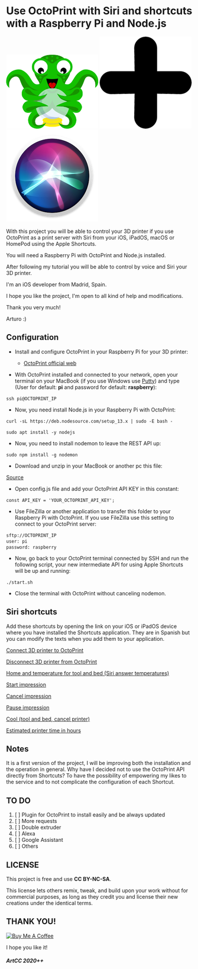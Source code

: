 # Use OctoPrint with Siri and shortcuts with a Raspberry Pi and Node.js

![OctoPrint logo](https://github.com/ArtCC/Octoprint-Siri-RPi/blob/develop/src_github/OctoPrint.png)
![Plus](https://github.com/ArtCC/Octoprint-Siri-RPi/blob/develop/src_github/Plus.png)
![Siri logo](https://github.com/ArtCC/Octoprint-Siri-RPi/blob/develop/src_github/Siri.png)

With this project you will be able to control your 3D printer if you use OctoPrint as a print server with Siri from your iOS, iPadOS, macOS or HomePod using the Apple Shortcuts.

You will need a Raspberry Pi with OctoPrint and Node.js installed.

After following my tutorial you will be able to control by voice and Siri your 3D printer.

I'm an iOS developer from Madrid, Spain.

I hope you like the project, I'm open to all kind of help and modifications.

Thank you very much!

Arturo :)

## Configuration

- Install and configure OctoPrint in your Raspberry Pi for your 3D printer:

	- [OctoPrint official web](https://octoprint.org)

- With OctoPrint installed and connected to your network, open your terminal on your MacBook (if you use Windows use [Putty](https://putty.org)) and type (User for default: <b>pi</b> and password for default: <b>raspberry</b>):

```
ssh pi@OCTOPRINT_IP
```

- Now, you need install Node.js in your Raspberry Pi with OctoPrint:

```
curl -sL https://deb.nodesource.com/setup_13.x | sudo -E bash -
```

```
sudo apt install -y nodejs
```

- Now, you need to install nodemon to leave the REST API up:

```
sudo npm install -g nodemon
```

- Download and unzip in your MacBook or another pc this file:

[Source](https://github.com/ArtCC/OctoPrint-Siri-RPi/blob/master/source/OctoPrint-Siri-RPi.zip)

- Open config.js file and add your OctoPrint API KEY in this constant:

```
const API_KEY = 'YOUR_OCTOPRINT_API_KEY';
```

- Use FileZilla or another application to transfer this folder to your Raspberry Pi with OctoPrint. If you use FileZilla use this setting to connect to your OctoPrint server:

```
sftp://OCTOPRINT_IP
user: pi
password: raspberry
```

- Now, go back to your OctoPrint terminal connected by SSH and run the following script, your new intermediate API for using Apple Shortcuts will be up and running:

```
./start.sh
```

- Close the terminal with OctoPrint without canceling nodemon.

## Siri shortcuts

Add these shortcuts by opening the link on your iOS or iPadOS device where you have installed the Shortcuts application. They are in Spanish but you can modify the texts when you add them to your application.

[Connect 3D printer to OctoPrint](https://www.icloud.com/shortcuts/88d3e7128301484fb85d56716c3ee516)

[Disconnect 3D printer from OctoPrint](https://www.icloud.com/shortcuts/d4c31f58aa764f1f849bae93b6e21d3a)

[Home and temperature for tool and bed (Siri answer temperatures)](https://www.icloud.com/shortcuts/a8fe578575614137981064f6e09e7457)

[Start impression](https://www.icloud.com/shortcuts/0f6ad76bd4fc4ce8a7e6d7cc3a01871c)

[Cancel impression](https://www.icloud.com/shortcuts/69810f7769dc4bc88f6d13583b5fa853)

[Pause impression](https://www.icloud.com/shortcuts/11f5f1f595da49389222a6d0d8bdae47)

[Cool (tool and bed, cancel printer)](https://www.icloud.com/shortcuts/f227904de78f4d9d9d643f4d23972a77)

[Estimated printer time in hours](https://www.icloud.com/shortcuts/6d6835890eca4f4983eb4ba4eb0869ec)

## Notes

It is a first version of the project, I will be improving both the installation and the operation in general.
Why have I decided not to use the OctoPrint API directly from Shortcuts? To have the possibility of empowering my likes to the service and to not complicate the configuration of each Shortcut.

## TO DO

1. [ ] Plugin for OctoPrint to install easily and be always updated
2. [ ] More requests
3. [ ] Double extruder
4. [ ] Alexa
5. [ ] Google Assistant
6. [ ] Others

## LICENSE

This project is free and use <b>CC BY-NC-SA</b>.

This license lets others remix, tweak, and build upon your work without for commercial purposes, as long as they credit you and license their new creations under the identical terms.

## THANK YOU!

<a href="https://www.buymeacoffee.com/artcc" target="_blank"><img src="https://cdn.buymeacoffee.com/buttons/default-orange.png" alt="Buy Me A Coffee" style="height: 51px !important;width: 217px !important;" ></a>

I hope you like it!

##### ArtCC 2020++